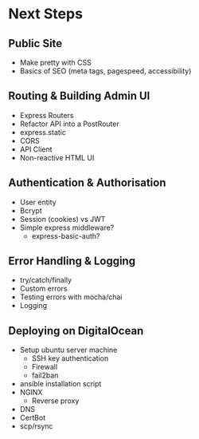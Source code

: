 # Next Steps

## Public Site

* Make pretty with CSS
* Basics of SEO (meta tags, pagespeed, accessibility)

## Routing & Building Admin UI

* Express Routers
* Refactor API into a PostRouter
* express.static
* CORS
* API Client
* Non-reactive HTML UI

## Authentication & Authorisation

* User entity
* Bcrypt
* Session (cookies) vs JWT
* Simple express middleware?
  * express-basic-auth?

## Error Handling & Logging

* try/catch/finally
* Custom errors
* Testing errors with mocha/chai
* Logging

## Deploying on DigitalOcean

* Setup ubuntu server machine
  * SSH key authentication
  * Firewall
  * fail2ban
* ansible installation script
* NGINX
  * Reverse proxy
* DNS
* CertBot
* scp/rsync